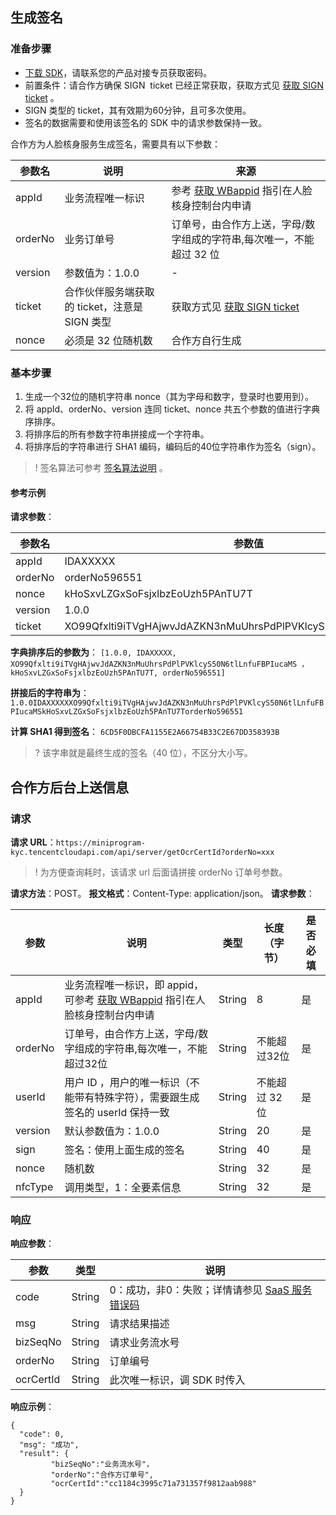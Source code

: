 ## 生成签名
### 准备步骤
- [下载 SDK](https://share.weiyun.com/5VTnQgj)，请联系您的产品对接专员获取密码。
- 前置条件：请合作方确保 SIGN  ticket 已经正常获取，获取方式见 [获取 SIGN ticket](https://cloud.tencent.com/document/product/1007/57613) 。
- SIGN 类型的 ticket，其有效期为60分钟，且可多次使用。
- 签名的数据需要和使用该签名的 SDK 中的请求参数保持一致。

合作方为人脸核身服务生成签名，需要具有以下参数：

| 参数名 | 说明 | 来源 |
|---------|---------|---------|
| appId| 业务流程唯一标识| 参考 [获取 WBappid](https://cloud.tencent.com/document/product/1007/49634) 指引在人脸核身控制台内申请| 
| orderNo| 业务订单号| 订单号，由合作方上送，字母/数字组成的字符串,每次唯一，不能超过 32 位| 
| version| 参数值为：1.0.0| -| 
| ticket| 合作伙伴服务端获取的 ticket，注意是 SIGN 类型| 获取方式见 [获取 SIGN ticket](https://cloud.tencent.com/document/product/1007/57613) | 
| nonce| 必须是 32 位随机数| 合作方自行生成| 

### 基本步骤
1. 生成一个32位的随机字符串 nonce（其为字母和数字，登录时也要用到）。
2. 将 appId、orderNo、version 连同 ticket、nonce 共五个参数的值进行字典序排序。
3. 将排序后的所有参数字符串拼接成一个字符串。
4. 将排序后的字符串进行 SHA1 编码，编码后的40位字符串作为签名（sign）。

>! 签名算法可参考 [签名算法说明](https://cloud.tencent.com/document/product/1007/57640) 。

#### 参考示例
**请求参数**：

| 参数名 | 参数值 | 
|---------|---------|
| appId| IDAXXXXX| 
| orderNo| orderNo596551| 
| nonce| kHoSxvLZGxSoFsjxlbzEoUzh5PAnTU7T| 
| version| 1.0.0| 
| ticket| XO99Qfxlti9iTVgHAjwvJdAZKN3nMuUhrsPdPlPVKlcyS50N6tlLnfuFBPIucaMS| 

**字典排序后的参数为**：
`[1.0.0, IDAXXXXX, XO99Qfxlti9iTVgHAjwvJdAZKN3nMuUhrsPdPlPVKlcyS50N6tlLnfuFBPIucaMS ， kHoSxvLZGxSoFsjxlbzEoUzh5PAnTU7T, orderNo596551]`

**拼接后的字符串为**：
`1.0.0IDAXXXXXXO99Qfxlti9iTVgHAjwvJdAZKN3nMuUhrsPdPlPVKlcyS50N6tlLnfuFBPIucaMSkHoSxvLZGxSoFsjxlbzEoUzh5PAnTU7TorderNo596551`

**计算 SHA1 得到签名**：
`6CD5F0DBCFA1155E2A66754B33C2E67DD358393B`
>? 该字串就是最终生成的签名（40 位），不区分大小写。

## 合作方后台上送信息
### 请求
**请求 URL**：`https://miniprogram-kyc.tencentcloudapi.com/api/server/getOcrCertId?orderNo=xxx`
>! 为方便查询耗时，该请求 url 后面请拼接 orderNo 订单号参数。

**请求方法**：POST。
**报文格式**：Content-Type: application/json。
**请求参数**：

| 参数 | 说明 | 类型 |	长度（字节）| 是否必填| 
|---------|---------|---------|---------|---------|
| appId| 业务流程唯一标识，即 appid，可参考 [获取 WBappid](https://cloud.tencent.com/document/product/1007/49634) 指引在人脸核身控制台内申请| String| 8| 是| 
| orderNo| 订单号，由合作方上送，字母/数字组成的字符串,每次唯一，不能超过32位| String| 不能超过32位| 是| 
| userId| 用户 ID ，用户的唯一标识（不能带有特殊字符），需要跟生成签名的 userId 保持一致| String| 不能超过 32 位| 是| 
| version| 默认参数值为：1.0.0| String| 20| 是| 
| sign| 签名：使用上面生成的签名|	String| 40| 是| 
| nonce| 随机数| String| 32| 是| 
| nfcType| 调用类型，1：全要素信息| String| 32| 是| 
                                                  
### 响应
**响应参数**：

| 参数 | 类型 | 说明 |
|---------|---------|---------|
| code| String| 0：成功，非0：失败；详情请参见 [SaaS 服务错误码](https://cloud.tencent.com/document/product/1007/47912)| 
| msg| String| 请求结果描述| 
| bizSeqNo| String| 请求业务流水号| 
| orderNo| String| 订单编号| 
| ocrCertId| String| 此次唯一标识，调 SDK 时传入| 

**响应示例**：

```
{
  "code": 0,
  "msg": "成功",
  "result": {
         "bizSeqNo":"业务流水号"，
         "orderNo":"合作方订单号",
         "ocrCertId":"cc1184c3995c71a731357f9812aab988"
  }
}

```
